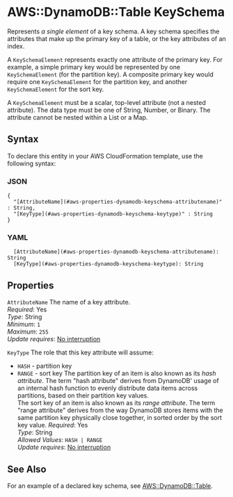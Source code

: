# AWS::DynamoDB::Table KeySchema<a name="aws-properties-dynamodb-keyschema"></a>

Represents *a single element* of a key schema\. A key schema specifies the attributes that make up the primary key of a table, or the key attributes of an index\.

A `KeySchemaElement` represents exactly one attribute of the primary key\. For example, a simple primary key would be represented by one `KeySchemaElement` \(for the partition key\)\. A composite primary key would require one `KeySchemaElement` for the partition key, and another `KeySchemaElement` for the sort key\.

A `KeySchemaElement` must be a scalar, top\-level attribute \(not a nested attribute\)\. The data type must be one of String, Number, or Binary\. The attribute cannot be nested within a List or a Map\.

## Syntax<a name="aws-properties-dynamodb-keyschema-syntax"></a>

To declare this entity in your AWS CloudFormation template, use the following syntax:

### JSON<a name="aws-properties-dynamodb-keyschema-syntax.json"></a>

```
{
  "[AttributeName](#aws-properties-dynamodb-keyschema-attributename)" : String,
  "[KeyType](#aws-properties-dynamodb-keyschema-keytype)" : String
}
```

### YAML<a name="aws-properties-dynamodb-keyschema-syntax.yaml"></a>

```
  [AttributeName](#aws-properties-dynamodb-keyschema-attributename): String
  [KeyType](#aws-properties-dynamodb-keyschema-keytype): String
```

## Properties<a name="aws-properties-dynamodb-keyschema-properties"></a>

`AttributeName`  <a name="aws-properties-dynamodb-keyschema-attributename"></a>
The name of a key attribute\.  
*Required*: Yes  
*Type*: String  
*Minimum*: `1`  
*Maximum*: `255`  
*Update requires*: [No interruption](https://docs.aws.amazon.com/AWSCloudFormation/latest/UserGuide/using-cfn-updating-stacks-update-behaviors.html#update-no-interrupt)

`KeyType`  <a name="aws-properties-dynamodb-keyschema-keytype"></a>
The role that this key attribute will assume:  
+  `HASH` \- partition key
+  `RANGE` \- sort key
The partition key of an item is also known as its *hash attribute*\. The term "hash attribute" derives from DynamoDB' usage of an internal hash function to evenly distribute data items across partitions, based on their partition key values\.  
The sort key of an item is also known as its *range attribute*\. The term "range attribute" derives from the way DynamoDB stores items with the same partition key physically close together, in sorted order by the sort key value\.
*Required*: Yes  
*Type*: String  
*Allowed Values*: `HASH | RANGE`  
*Update requires*: [No interruption](https://docs.aws.amazon.com/AWSCloudFormation/latest/UserGuide/using-cfn-updating-stacks-update-behaviors.html#update-no-interrupt)

## See Also<a name="aws-properties-dynamodb-keyschema--seealso"></a>

For an example of a declared key schema, see [AWS::DynamoDB::Table](https://docs.aws.amazon.com/AWSCloudFormation/latest/UserGuide/aws-resource-dynamodb-table.html)\. 